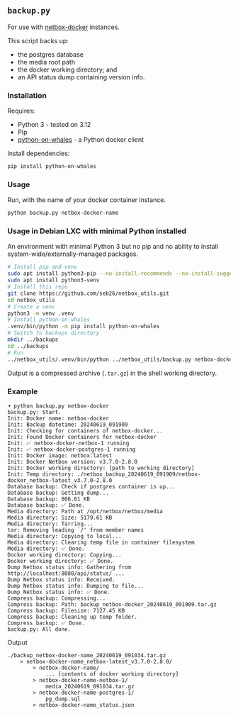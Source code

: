 ## `backup.py`

For use with [netbox-docker](https://github.com/netbox-community/netbox-docker) instances.

This script backs up:
* the postgres database
* the media root path
* the docker working directory; and
* an API status dump containing version info.

### Installation

Requires:
* Python 3 - tested on 3.12
* Pip
* [python-on-whales](https://gabrieldemarmiesse.github.io/python-on-whales/) - a Python docker client

Install dependencies:
```bash
pip install python-on-whales
```

### Usage

Run, with the name of your docker container instance.
```bash
python backup.py netbox-docker-name
```

### Usage in Debian LXC with minimal Python installed

An environment with minimal Python 3 but no pip and no ability to install system-wide/externally-managed packages.

```bash
# Install pip and venv
sudo apt install python3-pip --no-install-recommends --no-install-suggests
sudo apt install python3-venv
# Install this repo
git clone https://github.com/seb26/netbox_utils.git
cd netbox_utils
# Create a venv
python3 -m venv .venv
# Install python-on-whales
.venv/bin/python -m pip install python-on-whales
# Switch to backups directory
mkdir ../backups
cd ../backups
# Run
../netbox_utils/.venv/bin/python ../netbox_utils/backup.py netbox-docker-name
```


Output is a compressed archive (`.tar.gz`) in the shell working directory.

### Example

```
➜ python backup.py netbox-docker        
backup.py: Start.
Init: Docker name: netbox-docker
Init: Backup datetime: 20240619_091909
Init: Checking for containers of netbox-docker...
Init: Found Docker containers for netbox-docker
Init: ✅ netbox-docker-netbox-1 running
Init: ✅ netbox-docker-postgres-1 running
Init: Docker image: netbox:latest
Init: Docker Netbox version: v3.7.0-2.8.0
Init: Docker working directory: [path to working directory]
Init: Temp directory: ./netbox_backup_20240619_091909/netbox-docker_netbox-latest_v3.7.0-2.8.0
Database backup: Check if postgres container is up...
Database backup: Getting dump...
Database backup: 866.61 KB
Database backup: ✅ Done.
Media directory: Path at /opt/netbox/netbox/media
Media directory: Size: 5179.61 KB
Media directory: Tarring...
tar: Removing leading `/' from member names
Media directory: Copying to local...
Media directory: Clearing temp file in container filesystem
Media directory: ✅ Done.
Docker working directory: Copying...
Docker working directory: ✅ Done.
Dump Netbox status info: Gathering from http://localhost:8080/api/status/ ...
Dump Netbox status info: Received.
Dump Netbox status info: Dumping to file...
Dump Netbox status info: ✅ Done.
Compress backup: Compressing...
Compress backup: Path: backup_netbox-docker_20240619_091909.tar.gz
Compress backup: Filesize: 7127.45 KB
Compress backup: Cleaning up temp folder.
Compress backup: ✅ Done.
backup.py: All done.
```

Output
```
./backup_netbox-docker-name_20240619_091034.tar.gz
	> netbox-docker-name_netbox-latest_v3.7.0-2.8.0/
		> netbox-docker-name/
			... [contents of docker working directory]
		> netbox-docker-name-netbox-1/
			media_20240619_091034.tar.gz
		> netbox-docker-name-postgres-1/
			pg_dump.sql
		> netbox-docker-name_status.json
```



